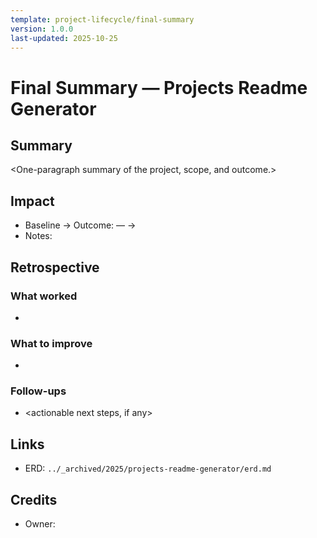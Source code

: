 ```yaml
---
template: project-lifecycle/final-summary
version: 1.0.0
last-updated: 2025-10-25
---
```


# Final Summary — Projects Readme Generator

## Summary

<One-paragraph summary of the project, scope, and outcome.>

## Impact

- Baseline → Outcome: <metric name> — <before> → <after>
- Notes: <brief context for metrics and effects>

## Retrospective

### What worked

- <list>

### What to improve

- <list>

### Follow-ups

- <actionable next steps, if any>

## Links

- ERD: `../_archived/2025/projects-readme-generator/erd.md`

## Credits

- Owner: <owner or team>
